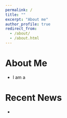 ```yaml
---
permalink: /
title: ""
excerpt: "About me"
author_profile: true
redirect_from: 
  - /about/
  - /about.html
---
```


# About Me
* I am a 

# Recent News
* 
